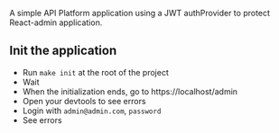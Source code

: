 A simple API Platform application using a JWT authProvider to protect React-admin application.

## Init the application
- Run `make init` at the root of the project
- Wait
- When the initialization ends, go to https://localhost/admin
- Open your devtools to see errors
- Login with `admin@admin.com`, `password`
- See errors